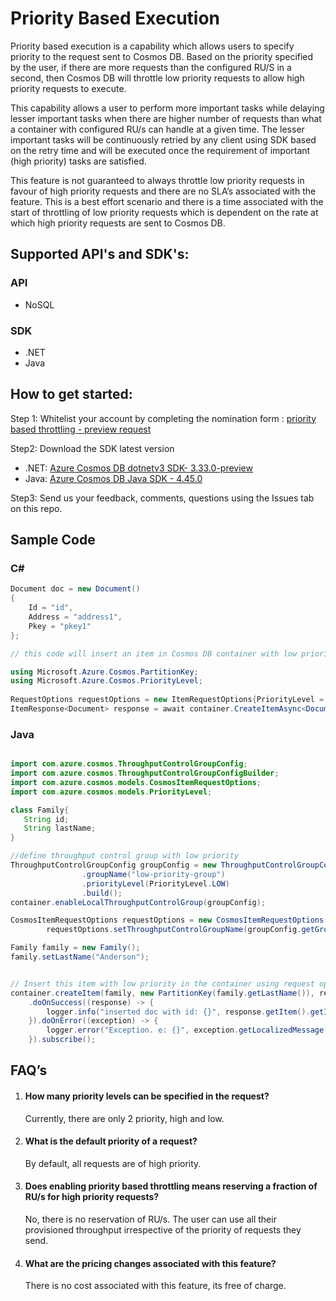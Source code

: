 # Priority Based Execution

Priority based execution is a capability which allows users to specify priority to the request sent to Cosmos DB. Based on the priority specified by the user, if there are more requests than the configured RU/S in a second, then Cosmos DB will throttle low priority requests to allow high priority requests to execute. 

This capability allows a user to perform more important tasks while delaying lesser important tasks when there are higher number of requests than what a container with configured RU/s can handle at a given time. The lesser important tasks will be continuously retried by any client using SDK based on the retry time and will be executed once the requirement of important (high priority) tasks are satisfied. 

This feature is not guaranteed to always throttle low priority requests in favour of high priority requests and there are no SLA’s associated with the feature. This is a best effort scenario and there is a time associated with the start of throttling of low priority requests which is dependent on the rate at which high priority requests are sent to Cosmos DB. 

## Supported API's and SDK's:
### API
- NoSQL
### SDK
- .NET
- Java

## How to get started: 
Step 1: Whitelist your account by completing the nomination form : [priority based throttling - preview request](https://forms.microsoft.com/Pages/ResponsePage.aspx?id=v4j5cvGGr0GRqy180BHbR_kUn4g8ufhFjXbbwUF1gXFUMUQzUzFZSVkzODRSRkxXM0RKVDNUSDBGNi4u)

Step2: Download the SDK latest version
- .NET: [Azure Cosmos DB dotnetv3 SDK- 3.33.0-preview](https://www.nuget.org/packages/Microsoft.Azure.Cosmos/3.33.0-preview)
- Java: [Azure Cosmos DB Java SDK - 4.45.0](https://mvnrepository.com/artifact/com.azure/azure-cosmos/4.45.0)

Step3: Send us your feedback, comments, questions using the Issues tab on this repo. 

## Sample Code

### C#
```C#
Document doc = new Document() 
{ 
    Id = "id", 
    Address = "address1", 
    Pkey = "pkey1" 
}; 

// this code will insert an item in Cosmos DB container with low priority

using Microsoft.Azure.Cosmos.PartitionKey;
using Microsoft.Azure.Cosmos.PriorityLevel;
 
RequestOptions requestOptions = new ItemRequestOptions{PriorityLevel = PriorityLevel.Low};
ItemResponse<Document> response = await container.CreateItemAsync<Document(doc, new PartitionKey("pkey1"), requestOptions); 
```
### Java

```java

import com.azure.cosmos.ThroughputControlGroupConfig;
import com.azure.cosmos.ThroughputControlGroupConfigBuilder;
import com.azure.cosmos.models.CosmosItemRequestOptions;
import com.azure.cosmos.models.PriorityLevel;

class Family{
   String id;
   String lastName;
}

//define throughput control group with low priority
ThroughputControlGroupConfig groupConfig = new ThroughputControlGroupConfigBuilder()
                .groupName("low-priority-group")
                .priorityLevel(PriorityLevel.LOW)
                .build();
container.enableLocalThroughputControlGroup(groupConfig);

CosmosItemRequestOptions requestOptions = new CosmosItemRequestOptions();
        requestOptions.setThroughputControlGroupName(groupConfig.getGroupName());

Family family = new Family();
family.setLastName("Anderson");


// Insert this item with low priority in the container using request options.
container.createItem(family, new PartitionKey(family.getLastName()), requestOptions)
    .doOnSuccess((response) -> {
        logger.info("inserted doc with id: {}", response.getItem().getId());
    }).doOnError((exception) -> {
        logger.error("Exception. e: {}", exception.getLocalizedMessage(), exception);
    }).subscribe();

```
## FAQ’s 

1. #### How many priority levels can be specified in the request?<br/>
    Currently, there are only 2 priority, high and low. 

2. #### What is the default priority of a request?<br/>
   By default, all requests are of high priority. 

3. #### Does enabling priority based throttling means reserving a fraction of RU/s for high priority requests?<br/>
   No, there is no reservation of RU/s. The user can use all their provisioned throughput irrespective of the priority of requests they send.  

4. #### What are the pricing changes associated with this feature?<br/>
   There is no cost associated with this feature, its free of charge. 
   
   
